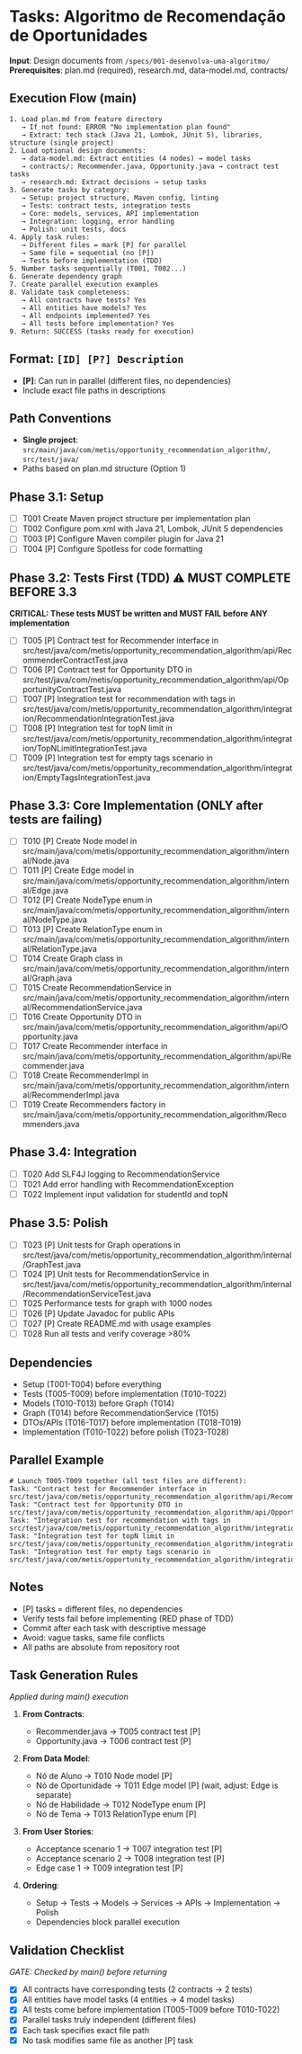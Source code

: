 # Tasks: Algoritmo de Recomendação de Oportunidades

**Input**: Design documents from `/specs/001-desenvolva-uma-algoritmo/`
**Prerequisites**: plan.md (required), research.md, data-model.md, contracts/

## Execution Flow (main)
```
1. Load plan.md from feature directory
   → If not found: ERROR "No implementation plan found"
   → Extract: tech stack (Java 21, Lombok, JUnit 5), libraries, structure (single project)
2. Load optional design documents:
   → data-model.md: Extract entities (4 nodes) → model tasks
   → contracts/: Recommender.java, Opportunity.java → contract test tasks
   → research.md: Extract decisions → setup tasks
3. Generate tasks by category:
   → Setup: project structure, Maven config, linting
   → Tests: contract tests, integration tests
   → Core: models, services, API implementation
   → Integration: logging, error handling
   → Polish: unit tests, docs
4. Apply task rules:
   → Different files = mark [P] for parallel
   → Same file = sequential (no [P])
   → Tests before implementation (TDD)
5. Number tasks sequentially (T001, T002...)
6. Generate dependency graph
7. Create parallel execution examples
8. Validate task completeness:
   → All contracts have tests? Yes
   → All entities have models? Yes
   → All endpoints implemented? Yes
   → All tests before implementation? Yes
9. Return: SUCCESS (tasks ready for execution)
```

## Format: `[ID] [P?] Description`
- **[P]**: Can run in parallel (different files, no dependencies)
- Include exact file paths in descriptions

## Path Conventions
- **Single project**: `src/main/java/com/metis/opportunity_recommendation_algorithm/`, `src/test/java/`
- Paths based on plan.md structure (Option 1)

## Phase 3.1: Setup
- [ ] T001 Create Maven project structure per implementation plan
- [ ] T002 Configure pom.xml with Java 21, Lombok, JUnit 5 dependencies
- [ ] T003 [P] Configure Maven compiler plugin for Java 21
- [ ] T004 [P] Configure Spotless for code formatting

## Phase 3.2: Tests First (TDD) ⚠️ MUST COMPLETE BEFORE 3.3
**CRITICAL: These tests MUST be written and MUST FAIL before ANY implementation**
- [ ] T005 [P] Contract test for Recommender interface in src/test/java/com/metis/opportunity_recommendation_algorithm/api/RecommenderContractTest.java
- [ ] T006 [P] Contract test for Opportunity DTO in src/test/java/com/metis/opportunity_recommendation_algorithm/api/OpportunityContractTest.java
- [ ] T007 [P] Integration test for recommendation with tags in src/test/java/com/metis/opportunity_recommendation_algorithm/integration/RecommendationIntegrationTest.java
- [ ] T008 [P] Integration test for topN limit in src/test/java/com/metis/opportunity_recommendation_algorithm/integration/TopNLimitIntegrationTest.java
- [ ] T009 [P] Integration test for empty tags scenario in src/test/java/com/metis/opportunity_recommendation_algorithm/integration/EmptyTagsIntegrationTest.java

## Phase 3.3: Core Implementation (ONLY after tests are failing)
- [ ] T010 [P] Create Node model in src/main/java/com/metis/opportunity_recommendation_algorithm/internal/Node.java
- [ ] T011 [P] Create Edge model in src/main/java/com/metis/opportunity_recommendation_algorithm/internal/Edge.java
- [ ] T012 [P] Create NodeType enum in src/main/java/com/metis/opportunity_recommendation_algorithm/internal/NodeType.java
- [ ] T013 [P] Create RelationType enum in src/main/java/com/metis/opportunity_recommendation_algorithm/internal/RelationType.java
- [ ] T014 Create Graph class in src/main/java/com/metis/opportunity_recommendation_algorithm/internal/Graph.java
- [ ] T015 Create RecommendationService in src/main/java/com/metis/opportunity_recommendation_algorithm/internal/RecommendationService.java
- [ ] T016 Create Opportunity DTO in src/main/java/com/metis/opportunity_recommendation_algorithm/api/Opportunity.java
- [ ] T017 Create Recommender interface in src/main/java/com/metis/opportunity_recommendation_algorithm/api/Recommender.java
- [ ] T018 Create RecommenderImpl in src/main/java/com/metis/opportunity_recommendation_algorithm/internal/RecommenderImpl.java
- [ ] T019 Create Recommenders factory in src/main/java/com/metis/opportunity_recommendation_algorithm/Recommenders.java

## Phase 3.4: Integration
- [ ] T020 Add SLF4J logging to RecommendationService
- [ ] T021 Add error handling with RecommendationException
- [ ] T022 Implement input validation for studentId and topN

## Phase 3.5: Polish
- [ ] T023 [P] Unit tests for Graph operations in src/test/java/com/metis/opportunity_recommendation_algorithm/internal/GraphTest.java
- [ ] T024 [P] Unit tests for RecommendationService in src/test/java/com/metis/opportunity_recommendation_algorithm/internal/RecommendationServiceTest.java
- [ ] T025 Performance tests for graph with 1000 nodes
- [ ] T026 [P] Update Javadoc for public APIs
- [ ] T027 [P] Create README.md with usage examples
- [ ] T028 Run all tests and verify coverage >80%

## Dependencies
- Setup (T001-T004) before everything
- Tests (T005-T009) before implementation (T010-T022)
- Models (T010-T013) before Graph (T014)
- Graph (T014) before RecommendationService (T015)
- DTOs/APIs (T016-T017) before implementation (T018-T019)
- Implementation (T010-T022) before polish (T023-T028)

## Parallel Example
```
# Launch T005-T009 together (all test files are different):
Task: "Contract test for Recommender interface in src/test/java/com/metis/opportunity_recommendation_algorithm/api/RecommenderContractTest.java"
Task: "Contract test for Opportunity DTO in src/test/java/com/metis/opportunity_recommendation_algorithm/api/OpportunityContractTest.java"
Task: "Integration test for recommendation with tags in src/test/java/com/metis/opportunity_recommendation_algorithm/integration/RecommendationIntegrationTest.java"
Task: "Integration test for topN limit in src/test/java/com/metis/opportunity_recommendation_algorithm/integration/TopNLimitIntegrationTest.java"
Task: "Integration test for empty tags scenario in src/test/java/com/metis/opportunity_recommendation_algorithm/integration/EmptyTagsIntegrationTest.java"
```

## Notes
- [P] tasks = different files, no dependencies
- Verify tests fail before implementing (RED phase of TDD)
- Commit after each task with descriptive message
- Avoid: vague tasks, same file conflicts
- All paths are absolute from repository root

## Task Generation Rules
*Applied during main() execution*

1. **From Contracts**:
   - Recommender.java → T005 contract test [P]
   - Opportunity.java → T006 contract test [P]
   
2. **From Data Model**:
   - Nó de Aluno → T010 Node model [P]
   - Nó de Oportunidade → T011 Edge model [P] (wait, adjust: Edge is separate)
   - Nó de Habilidade → T012 NodeType enum [P]
   - Nó de Tema → T013 RelationType enum [P]
   
3. **From User Stories**:
   - Acceptance scenario 1 → T007 integration test [P]
   - Acceptance scenario 2 → T008 integration test [P]
   - Edge case 1 → T009 integration test [P]

4. **Ordering**:
   - Setup → Tests → Models → Services → APIs → Implementation → Polish
   - Dependencies block parallel execution

## Validation Checklist
*GATE: Checked by main() before returning*

- [x] All contracts have corresponding tests (2 contracts → 2 tests)
- [x] All entities have model tasks (4 entities → 4 model tasks)
- [x] All tests come before implementation (T005-T009 before T010-T022)
- [x] Parallel tasks truly independent (different files)
- [x] Each task specifies exact file path
- [x] No task modifies same file as another [P] task
